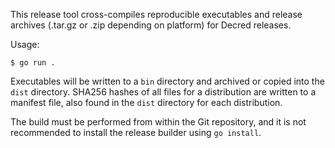 This release tool cross-compiles reproducible executables and release archives
(.tar.gz or .zip depending on platform) for Decred releases.

Usage:

```
$ go run .
```

Executables will be written to a `bin` directory and archived or copied into the
`dist` directory.  SHA256 hashes of all files for a distribution are written to
a manifest file, also found in the `dist` directory for each distribution.

The build must be performed from within the Git repository, and it is not
recommended to install the release builder using `go install`.
